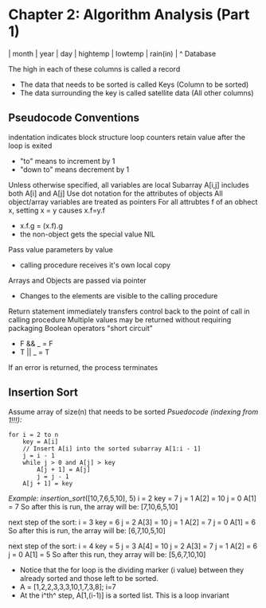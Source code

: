 # Chapter 2: Algorithm Analysis (Part 1)
| month | year | day | hightemp | lowtemp | rain(in) |
^ Database

The high in each of these columns is called a record

- The data that needs to be sorted is called Keys (Column to be sorted)
- The data surrounding the key is called satellite data (All other columns)

## Pseudocode Conventions
indentation indicates block structure
loop counters retain value after the loop is exited
- "to" means to increment by 1
- "down to" means decrement by 1

Unless otherwise specified, all variables are local
Subarray A[i,j] includes both A[i] and A[j]
Use dot notation for the attributes of objects
All object/array variables are treated as pointers
For all attrubtes f of an obhect x, setting x = y causes x.f=y.f
- x.f.g = (x.f).g
- the non-object gets the special value NIL

Pass value parameters by value
- calling procedure receives it's own local copy

Arrays and Objects are passed via pointer
- Changes to the elements are visible to the calling procedure

Return statement immediately transfers control back to the point of call in calling procedure
Multiple values may be returned without requiring packaging
Boolean operators "short circuit"
- F && _ = F
- T || _ = T

If an error is returned, the process terminates

## Insertion Sort
Assume array of size(n) that needs to be sorted
*Psuedocode (indexing from 1!!!):*
```
for i = 2 to n
    key = A[i]
    // Insert A[i] into the sorted subarray A[1:i - 1]
    j = i - 1
    while j > 0 and A[j] > key
        A[j + 1] = A[j]
        j = j - 1
    A[j + 1] = key
```

*Example:*
*insertion_sort*([10,7,6,5,10], 5)
i = 2
key = 7
j = 1
A[2] = 10
j = 0
A[1] = 7
So after this is run, the array will be: [7,10,6,5,10]

next step of the sort:
i = 3 
key = 6
j = 2
A[3] = 10
j = 1
A[2] = 7
j = 0
A[1] = 6
So after this is run, the array will be: [6,7,10,5,10]

next step of the sort:
i = 4
key = 5
j = 3
A[4] = 10
j = 2
A[3] = 7
j = 1
A[2] = 6
j = 0
A[1] = 5
So after this run, they array will be: [5,6,7,10,10]

- Notice that the for loop is the dividing marker (i value) between they already sorted and those left to be sorted.
- A = [1,2,2,3,3,3,10,1,7,3,8]; i=7
- At the i^th^ step, A[1,(i-1)] is a sorted list. This is a loop invariant